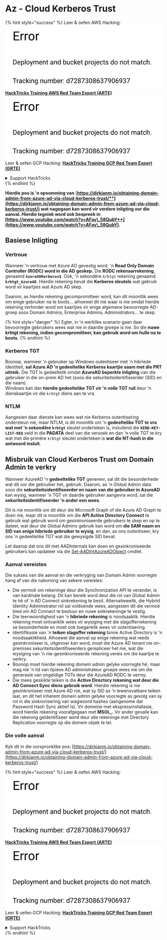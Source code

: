 # Az - Cloud Kerberos Trust

{% hint style="success" %}
Leer & oefen AWS Hacking:<img src="../../../../.gitbook/assets/image (1) (1).png" alt="" data-size="line">[**HackTricks Training AWS Red Team Expert (ARTE)**](https://training.hacktricks.xyz/courses/arte)<img src="../../../../.gitbook/assets/image (1) (1).png" alt="" data-size="line">\
Leer & oefen GCP Hacking: <img src="../../../../.gitbook/assets/image (2).png" alt="" data-size="line">[**HackTricks Training GCP Red Team Expert (GRTE)**<img src="../../../../.gitbook/assets/image (2).png" alt="" data-size="line">](https://training.hacktricks.xyz/courses/grte)

<details>

<summary>Support HackTricks</summary>

* Kyk na die [**subskripsie planne**](https://github.com/sponsors/carlospolop)!
* **Sluit aan by die** 💬 [**Discord groep**](https://discord.gg/hRep4RUj7f) of die [**telegram groep**](https://t.me/peass) of **volg** ons op **Twitter** 🐦 [**@hacktricks\_live**](https://twitter.com/hacktricks\_live)**.**
* **Deel hacking truuks deur PRs in te dien na die** [**HackTricks**](https://github.com/carlospolop/hacktricks) en [**HackTricks Cloud**](https://github.com/carlospolop/hacktricks-cloud) github repos.

</details>
{% endhint %}

**Hierdie pos is 'n opsomming van** [**https://dirkjanm.io/obtaining-domain-admin-from-azure-ad-via-cloud-kerberos-trust/**](https://dirkjanm.io/obtaining-domain-admin-from-azure-ad-via-cloud-kerberos-trust/) **wat nagegaan kan word vir verdere inligting oor die aanval. Hierdie tegniek word ook bespreek in** [**https://www.youtube.com/watch?v=AFay\_58QubY**](https://www.youtube.com/watch?v=AFay\_58QubY)**.**

## Basiese Inligting

### Vertroue

Wanneer 'n vertroue met Azure AD gevestig word, 'n **Read Only Domain Controller (RODC) word in die AD geskep.** Die **RODC rekenaarrekening**, genaamd **`AzureADKerberos$`**. Ook, 'n sekondêre `krbtgt` rekening genaamd **`krbtgt_AzureAD`**. Hierdie rekening bevat die **Kerberos sleutels** wat gebruik word vir kaartjies wat Azure AD skep.

Daarom, as hierdie rekening gecompromitteer word, kan dit moontlik wees om enige gebruiker na te boots... alhoewel dit nie waar is nie omdat hierdie rekening verhinder word om kaartjies vir enige algemene bevoorregte AD-groep soos Domain Admins, Enterprise Admins, Administrators... te skep.

{% hint style="danger" %}
Egter, in 'n werklike scenario gaan daar bevoorregte gebruikers wees wat nie in daardie groepe is nie. So die **nuwe krbtgt rekening, indien gecompromitteer, kan gebruik word om hulle na te boots.**
{% endhint %}

### Kerberos TGT

Boonop, wanneer 'n gebruiker op Windows outentiseer met 'n hibriede identiteit, **sal Azure AD 'n gedeeltelike Kerberos kaartjie saam met die PRT uitreik.** Die TGT is gedeeltelik omdat **AzureAD beperkte inligting** van die gebruiker in die on-prem AD het (soos die sekuriteitsidentifiseerder (SID) en die naam).\
Windows kan dan **hierdie gedeeltelike TGT vir 'n volle TGT ruil** deur 'n dienskaartjie vir die `krbtgt` diens aan te vra.

### NTLM

Aangesien daar dienste kan wees wat nie Kerberos outentisering ondersteun nie, maar NTLM, is dit moontlik om 'n **gedeeltelike TGT te vra wat met 'n sekondêre `krbtgt`** sleutel onderteken is, insluitend die **`KERB-KEY-LIST-REQ`** veld in die **PADATA** deel van die versoek en dan 'n volle TGT te kry wat met die primêre `krbtgt` sleutel onderteken is **wat die NT-hash in die antwoord insluit**.

## Misbruik van Cloud Kerberos Trust om Domain Admin te verkry <a href="#abusing-cloud-kerberos-trust-to-obtain-domain-admin" id="abusing-cloud-kerberos-trust-to-obtain-domain-admin"></a>

Wanneer AzureAD 'n **gedeeltelike TGT** genereer, sal dit die besonderhede wat dit oor die gebruiker het, gebruik. Daarom, as 'n Global Admin data soos die **sekuriteitsidentifiseerder en naam van die gebruiker in AzureAD** kan wysig, wanneer 'n TGT vir daardie gebruiker aangevra word, sal die **sekuriteitsidentifiseerder 'n ander een wees**.

Dit is nie moontlik om dit deur die Microsoft Graph of die Azure AD Graph te doen nie, maar dit is moontlik om die **API Active Directory Connect** te gebruik wat gebruik word om gesinkroniseerde gebruikers te skep en op te dateer, wat deur die Global Admins gebruik kan word om **die SAM naam en SID van enige hibriede gebruiker te wysig**, en dan, as ons outentiseer, kry ons 'n gedeeltelike TGT wat die gewysigde SID bevat.

Let daarop dat ons dit met AADInternals kan doen en gesinkroniseerde gebruikers kan opdateer via die [Set-AADIntAzureADObject](https://aadinternals.com/aadinternals/#set-aadintazureadobject-a) cmdlet.

### Aanval vereistes <a href="#attack-prerequisites" id="attack-prerequisites"></a>

Die sukses van die aanval en die verkryging van Domain Admin voorregte hang af van die nakoming van sekere vereistes:

* Die vermoë om rekeninge deur die Synchronization API te verander, is van kardinale belang. Dit kan bereik word deur die rol van Global Admin te hê of 'n AD Connect sinkrekening te besit. Alternatiewelik, die Hybrid Identity Administrator rol sal voldoende wees, aangesien dit die vermoë bied om AD Connect te bestuur en nuwe sinkrekeninge te vestig.
* Die teenwoordigheid van 'n **hibriede rekening** is noodsaaklik. Hierdie rekening moet ontvanklik wees vir wysiging met die slagofferrekening se besonderhede en moet ook toeganklik wees vir outentisering.
* Identifikasie van 'n **teiken slagoffer rekening** binne Active Directory is 'n noodsaaklikheid. Alhoewel die aanval op enige rekening wat reeds gesinkroniseer is, uitgevoer kan word, moet die Azure AD tenant nie on-premises sekuriteitsidentifiseerders gerepliceer het nie, wat die wysiging van 'n nie-gesinkroniseerde rekening vereis om die kaartjie te verkry.
* Boonop moet hierdie rekening domein admin gelyke voorregte hê, maar mag nie 'n lid van tipiese AD administrateur groepe wees nie om die generasie van ongeldige TGTs deur die AzureAD RODC te vermy.
* Die mees geskikte teiken is die **Active Directory rekening wat deur die AD Connect Sync diens gebruik word**. Hierdie rekening is nie gesinkroniseer met Azure AD nie, wat sy SID as 'n lewensvatbare teiken laat, en dit het inherent domein admin gelyke voorregte as gevolg van sy rol in die sinkronisering van wagwoord hashes (aangenome dat Password Hash Sync aktief is). Vir domeine met ekspressinstallasie, word hierdie rekening voorafgegaan met **MSOL\_**. Vir ander gevalle kan die rekening geïdentifiseer word deur alle rekeninge met Directory Replication voorregte op die domein objek te tel.

### Die volle aanval <a href="#the-full-attack" id="the-full-attack"></a>

Kyk dit in die oorspronklike pos: [https://dirkjanm.io/obtaining-domain-admin-from-azure-ad-via-cloud-kerberos-trust/](https://dirkjanm.io/obtaining-domain-admin-from-azure-ad-via-cloud-kerberos-trust/)

{% hint style="success" %}
Leer & oefen AWS Hacking:<img src="../../../../.gitbook/assets/image (1) (1).png" alt="" data-size="line">[**HackTricks Training AWS Red Team Expert (ARTE)**](https://training.hacktricks.xyz/courses/arte)<img src="../../../../.gitbook/assets/image (1) (1).png" alt="" data-size="line">\
Leer & oefen GCP Hacking: <img src="../../../../.gitbook/assets/image (2).png" alt="" data-size="line">[**HackTricks Training GCP Red Team Expert (GRTE)**<img src="../../../../.gitbook/assets/image (2).png" alt="" data-size="line">](https://training.hacktricks.xyz/courses/grte)

<details>

<summary>Support HackTricks</summary>

* Kyk na die [**subskripsie planne**](https://github.com/sponsors/carlospolop)!
* **Sluit aan by die** 💬 [**Discord groep**](https://discord.gg/hRep4RUj7f) of die [**telegram groep**](https://t.me/peass) of **volg** ons op **Twitter** 🐦 [**@hacktricks\_live**](https://twitter.com/hacktricks\_live)**.**
* **Deel hacking truuks deur PRs in te dien na die** [**HackTricks**](https://github.com/carlospolop/hacktricks) en [**HackTricks Cloud**](https://github.com/carlospolop/hacktricks-cloud) github repos.

</details>
{% endhint %}
